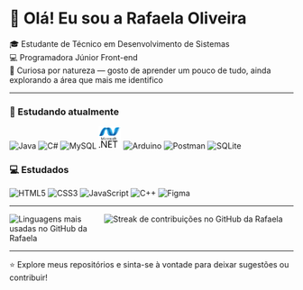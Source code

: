 # 👋 Olá! Eu sou a Rafaela Oliveira

🎓 Estudante de Técnico em Desenvolvimento de Sistemas  
💻 Programadora Júnior Front-end  
🌱 Curiosa por natureza — gosto de aprender um pouco de tudo, ainda explorando a área que mais me identifico

---

<div class="tech-container">

  <!-- Estudando atualmente -->
  <div class="tech-block">
    <h3>📘 Estudando atualmente</h3>
    <div class="tech-icons">
      <img src="https://cdn.jsdelivr.net/gh/devicons/devicon/icons/java/java-original.svg" width="40" title="Java" />
      <img src="https://cdn.jsdelivr.net/gh/devicons/devicon/icons/csharp/csharp-original.svg" width="40" title="C#" />
      <img src="https://cdn.jsdelivr.net/gh/devicons/devicon/icons/mysql/mysql-original.svg" width="40" title="MySQL" />
      <img src="https://raw.githubusercontent.com/devicons/devicon/master/icons/dot-net/dot-net-original-wordmark.svg" width="40" title=".NET MAUI" />
      <img src="https://cdn.worldvectorlogo.com/logos/arduino-1.svg" width="40" title="Arduino" />
      <img src="https://cdn.jsdelivr.net/gh/devicons/devicon/icons/postman/postman-original.svg" width="40" title="Postman" />
      <img src="https://cdn.jsdelivr.net/gh/devicons/devicon/icons/sqlite/sqlite-original.svg" width="40" title="SQLite" />
    </div>
  </div>

  <!-- Já utilizei -->
  <div class="tech-block">
    <h3>💻 Estudados</h3>
    <div class="tech-icons">
      <img src="https://cdn.jsdelivr.net/gh/devicons/devicon/icons/html5/html5-original.svg" width="40" title="HTML5" />
      <img src="https://cdn.jsdelivr.net/gh/devicons/devicon/icons/css3/css3-original.svg" width="40" title="CSS3" />
      <img src="https://cdn.jsdelivr.net/gh/devicons/devicon/icons/javascript/javascript-original.svg" width="40" title="JavaScript" />
      <img src="https://cdn.jsdelivr.net/gh/devicons/devicon/icons/cplusplus/cplusplus-original.svg" width="40" title="C++" />
      <img src="https://cdn.jsdelivr.net/gh/devicons/devicon/icons/figma/figma-original.svg" width="40" title="Figma" />
    </div>
  </div>

</div>

---

<div style="display: flex; justify-content: space-between;">
  <img src="https://github-readme-stats.vercel.app/api/top-langs/?username=rafaela-oliveira21&layout=donut&langs_count=8&theme=tokyonight&hide_border=true" width="300" alt="Linguagens mais usadas no GitHub da Rafaela" />
  <img src="https://github-readme-streak-stats.herokuapp.com/?user=rafaela-oliveira21&theme=tokyonight&hide_border=true&locale=pt_BR" width="600" alt="Streak de contribuições no GitHub da Rafaela" />
</div>

---

⭐ Explore meus repositórios e sinta-se à vontade para deixar sugestões ou contribuir!
